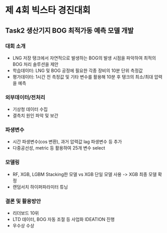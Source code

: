 # 제 4회 빅스타 경진대회
## Task2 생산기지 BOG 최적가동 예측 모델 개발

### 대회 소개
- LNG 저장 탱크에서 자연적으로 발생하는 BOG의 발생 시점을 파악하여 최적의 BOG 처리 솔루션을 제안
- 학습데이터: LNG 및 BOG 공정에 필요한 각종 장비의 10분 단위 측정값
- 평가데이터: 1시간 전 측정값 및 기타 변수를 활용해 10분 후 탱크의 최소/최대 압력을 예측

### 외부데이터/전처리
- 기상청 데이터 수집
- 결측치 원인 파악 및 보간

### 파생변수
- 시간 파생변수(cos 변환), 과거 압력값 lag 파생변수 등 추가
- 다중공선성, metric 등 활용하여 25개 변수 select

### 모델링
- RF, XGB, LGBM Stacking한 모델 vs XGB 단일 모델 사용 -> XGB 최종 모델 확정
- 랜덤서치 하이퍼파라미터 튜닝

### 결론 및 활용방안
- 리더보드 10위
- LTD 데이터, BOG 자동 조절 등 사업화 IDEATION 진행
- 우수상 수상
  
